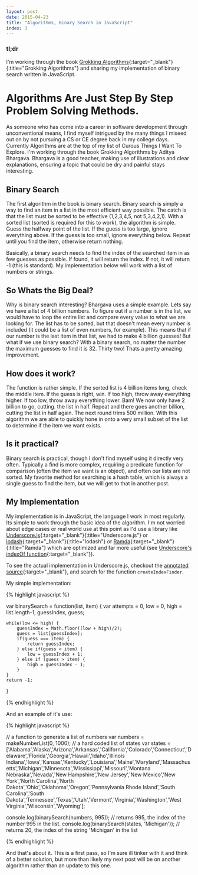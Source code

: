 ```yaml
---
layout: post
date: 2015-04-23
title: "Algorithms, Binary Search in JavaScript"
index: 3
---
```


### tl;dr

I'm working through the book
[Grokking Algorithms](http://www.amazon.com/Grokking-Algorithms-illustrated-programmers-curious/dp/1617292230){:target="_blank"}{:title="Grokking Algorithms"} and sharing my implementation of binary search written in JavaScript.

# Algorithms Are Just Step By Step Problem Solving Methods.

As someone who has come into a career in software development through unconventional means, I find
myself intrigued by the many things I miseed out on by not pursuing a CS or CE degree back in my college
days.  Currently Algorithms are at the top of my list of Curous Things I Want To Explore.  I'm working
through the book Grokking Algorithms by Aditya Bhargava.  Bhargava is a good teacher, making use of illustrations
and clear explanations, ensuring a topic that could be dry and painful stays interesting.

## Binary Search

The first algorithm in the book is binary search.  Binary search is simply a way to find an item in a list in
the most efficient way possible.  The catch is that the list must be sorted to be effective (1,2,3,4,5, not 5,3,4,2,1).  With a sorted list (sorted is required for this to work), the algorithm is simple.  Guess the halfway point of the list.  If the guess
is too large, ignore everything above.  If the guess is too small, ignore everything below.  Repeat until you
find the item, otherwise return nothing.

Basically, a binary search needs to find the index of the searched item in as few guesses as possible. If
found, it will return the index. If not, it will return -1 (this is standard). My implementation below will
work with a list of numbers or strings.

## So Whats the Big Deal?

Why is binary search interesting?  Bhargava uses a simple example.  Lets say we have a list of 4 billion numbers.  To
figure out if a number is in the list, we would have to loop the entire list and compare every value to what we are
looking for.  The list has to be sorted, but that doesn't mean every number is included (it could be a list of even
numbers, for example).  This means that if our number is the last item in that list, we had to make 4 billion guesses!
But what if we use binary search?  With a binary search, no matter the number the maximum guesses to find it is 32.
Thirty two!  Thats a pretty amazing improvement.

## How does it work?

The function is rather simple.  If the sorted list is 4 billion items long, check the middle item.  If the guess is right, win.
If too high, throw away everything higher. If too low, throw away everything lower. Bam! We now only have 2 billion to go, cutting.  the list in half.  Repeat and there goes another billion, cutting the list in half again.  The next round trims 500 million.
With this algorithm we are able to quickly hone in onto a very small subset of the list to determine if the item we want exists.

## Is it practical?

Binary search is practical, though I don't find myself using it directly very often.  Typically a find is more complex, requiring
a predicate function for comparison (often the item we want is an object), and often our lists are not sorted.  My favorite method
for searching is a hash table, which is always a single guess to find the item, but we will get to that in another post.

## My Implementation

My implementation is in JavaScript, the language I work in most regularly.  Its simple to work through the
basic idea of the algorithm. I'm not worried about edge cases or real world use at this point as I'd use a
library like
[Underscore.js](http://underscorejs.org/){:target="_blank"}{:title="Underscore.js"} or
[lodash](https://lodash.com/){:target="_blank"}{:title="lodash"} or
[Ramda](http://ramdajs.com/docs/){:target="_blank"}{:title="Ramda"}
which are optimized and far more useful (see
[Underscore's indexOf function](http://underscorejs.org/#indexOf){:target="_blank"}).

To see the actual implementation in Underscore.js, checkout the
[annotated source](http://underscorejs.org/docs/underscore.html){:target="_blank"}, and search for the
function `createIndexFinder`.

My simple implementation:

{% highlight javascript %}

var binarySearch = function(list, item) {
    var attempts = 0,
        low = 0,
        high = list.length-1,
        guessIndex,
        guess;

    while(low <= high) {
        guessIndex = Math.floor((low + high)/2);
        guess = list[guessIndex];
        if(guess === item) {
            return guessIndex;
        } else if(guess < item) {
            low = guessIndex + 1;
        } else if (guess > item) {
            high = guessIndex - 1;
        }
    }
    return -1;
}

{% endhighlight %}

And an example of it's use:

{% highlight javascript %}

// a function to generate a list of numbers
var numbers = makeNumberList(0, 1000);
// a hard coded list of states
var states = ['Alabama','Alaska','Arizona','Arkansas','California','Colorado','Connecticut','Delaware','Florida','Georgia','Hawaii','Idaho','Illinois Indiana','Iowa','Kansas','Kentucky','Louisiana','Maine','Maryland','Massachusetts','Michigan','Minnesota','Mississippi','Missouri','Montana Nebraska','Nevada','New Hampshire','New Jersey','New Mexico','New York','North Carolina','North Dakota','Ohio','Oklahoma','Oregon','Pennsylvania Rhode Island','South Carolina','South Dakota','Tennessee','Texas','Utah','Vermont','Virginia','Washington','West Virginia','Wisconsin','Wyoming'];

console.log(binarySearch(numbers, 995)); // returns 995, the index of the number 995 in the list.
console.log(binarySearch(states, 'Michigan')); // returns 20, the index of the string 'Michigan' in the list

{% endhighlight %}

And that's about it.  This is a first pass, so I'm sure ill tinker with it and think of a better solution, but more than
likely my next post will be on another algorithm rather than an update to this one.


